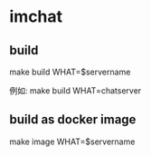 # imchat

## build 
make build WHAT=$servername

例如:  make build WHAT=chatserver


## build as docker image
make image WHAT=$servername
